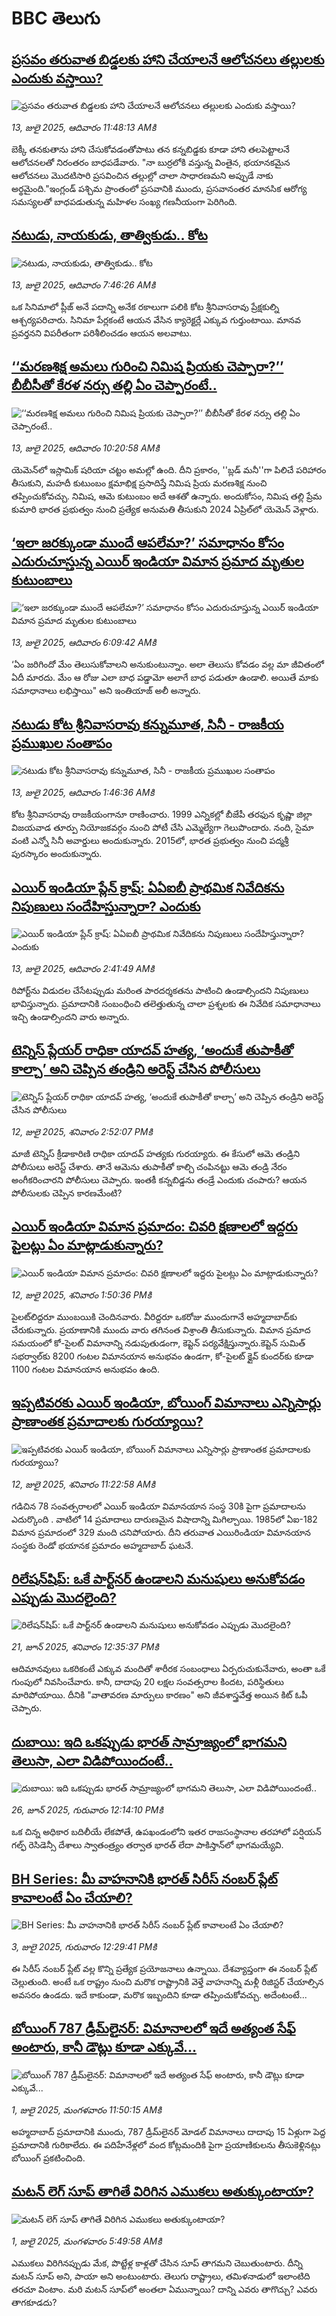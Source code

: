 # BBC తెలుగు## [ప్రసవం తరువాత బిడ్డలకు హాని చేయాలనే ఆలోచనలు తల్లులకు ఎందుకు వస్తాయి? ](https://www.bbc.com/telugu/articles/cx2nve9y0wlo?at_campaign=githubrss)![ప్రసవం తరువాత బిడ్డలకు హాని చేయాలనే ఆలోచనలు తల్లులకు ఎందుకు వస్తాయి? ](https://ichef.bbci.co.uk/ace/ws/240/cpsprodpb/2ba9/live/ae953d80-5fde-11f0-b8a9-551946ef76d7.jpg)_13, జులై 2025, ఆదివారం 11:48:13 AMకి_బెక్కీ తనకుతాను హాని చేసుకోవడంతోపాటు  తన కన్నబిడ్డకు కూడా హాని తలపెట్టాలనే ఆలోచనలతో నిరంతరం బాధపడేవారు. "నా బుర్రలోకి వస్తున్న వింతైన, భయానకమైన ఆలోచనలు మొదటిసారి ప్రసవించిన తల్లుల్లో చాలా సాధారణమని అప్పుడే నాకు అర్థమైంది."ఇంగ్లండ్ పశ్చిమ ప్రాంతంలో ప్రసవానికి ముందు, ప్రసవానంతర మానసిక ఆరోగ్య సమస్యలతో బాధపడుతున్న మహిళల సంఖ్య గణనీయంగా పెరిగింది.## [న‌టుడు, నాయ‌కుడు, తాత్వికుడు.. కోట](https://www.bbc.com/telugu/articles/cp3l8zq5qgxo?at_campaign=githubrss)![న‌టుడు, నాయ‌కుడు, తాత్వికుడు.. కోట](https://ichef.bbci.co.uk/ace/ws/240/cpsprodpb/51d9/live/eb5789a0-5fb4-11f0-8a4b-a3dab0945a19.jpg)_13, జులై 2025, ఆదివారం 7:46:26 AMకి_ఒక సినిమాలో ప్లీజ్ అనే ప‌దాన్ని అనేక ర‌కాలుగా ప‌లికి కోట శ్రీనివాసరావు ప్రేక్షకుల్ని ఆశ్చర్యపరిచారు. సినిమా పేర్ల‌కంటే ఆయ‌న వేసిన క్యారెక్ట‌ర్లే ఎక్కువ గుర్తుంటాయి. మాన‌వ ప్ర‌వ‌ర్తన‌ని విప‌రీతంగా ప‌రిశీలించ‌డం ఆయ‌న అల‌వాటు.## [‘‘మరణశిక్ష అమలు గురించి నిమిష ప్రియకు చెప్పారా?’’ బీబీసీతో  కేరళ నర్సు తల్లి ఏం చెప్పారంటే..](https://www.bbc.com/telugu/articles/c70xdknz4vqo?at_campaign=githubrss)![‘‘మరణశిక్ష అమలు గురించి నిమిష ప్రియకు చెప్పారా?’’ బీబీసీతో  కేరళ నర్సు తల్లి ఏం చెప్పారంటే..](https://ichef.bbci.co.uk/ace/ws/240/cpsprodpb/bfa4/live/3fdf0ba0-5fca-11f0-8755-2f8b5e5e47a7.png)_13, జులై 2025, ఆదివారం 10:20:58 AMకి_యెమెన్‌లో ఇస్లామిక్ షరియా చట్టం అమల్లో ఉంది. దీని ప్రకారం, ''బ్లడ్ మనీ''గా పిలిచే పరిహారం తీసుకుని, మహదీ కుటుంబం క్షమాభిక్ష ప్రసాదిస్తే నిమిష ప్రియ మరణశిక్ష నుంచి తప్పించుకోవచ్చు. నిమిష, ఆమె కుటుంబం అదే ఆశతో ఉన్నారు. అందుకోసం, నిమిష తల్లి ప్రేమ కుమారి భారత ప్రభుత్వం నుంచి ప్రత్యేక అనుమతి తీసుకుని 2024 ఏప్రిల్‌లో యెమెన్ వెళ్లారు.## [‘ఇలా జరక్కుండా ముందే ఆపలేమా?’  సమాధానం కోసం ఎదురుచూస్తున్న ఎయిర్ ఇండియా విమాన ప్రమాద మృతుల కుటుంబాలు](https://www.bbc.com/telugu/articles/cev0k1492reo?at_campaign=githubrss)![‘ఇలా జరక్కుండా ముందే ఆపలేమా?’  సమాధానం కోసం ఎదురుచూస్తున్న ఎయిర్ ఇండియా విమాన ప్రమాద మృతుల కుటుంబాలు](https://ichef.bbci.co.uk/ace/ws/240/cpsprodpb/049d/live/2b38e150-5f91-11f0-b5c5-012c5796682d.jpg)_13, జులై 2025, ఆదివారం 6:09:42 AMకి_‘ఏం జరిగిందో మేం తెలుసుకోవాలని అనుకుంటున్నాం. అలా తెలుసు కోవడం వల్ల మా జీవితంలో ఏదీ మారదు. మేం ఆ రోజు ఎలా బాధ పడ్డామో అలాగే బాధ పడుతూ ఉండాలి. అయితే మాకు సమాధానాలు లభిస్తాయి" అని ఇంతియాజ్ అలీ అన్నారు.## [నటుడు కోట శ్రీనివాసరావు కన్నుమూత, సినీ - రాజకీయ ప్రముఖుల సంతాపం](https://www.bbc.com/telugu/articles/ckgl03wzgxgo?at_campaign=githubrss)![నటుడు కోట శ్రీనివాసరావు కన్నుమూత, సినీ - రాజకీయ ప్రముఖుల సంతాపం](https://ichef.bbci.co.uk/ace/ws/240/cpsprodpb/dcf4/live/170f4e50-5f8a-11f0-8dcb-f332114bdefb.jpg)_13, జులై 2025, ఆదివారం 1:46:36 AMకి_కోట శ్రీనివాసరావు రాజకీయంగానూ రాణించారు. 1999 ఎన్నికల్లో బీజేపీ తరఫున కృష్ణా జిల్లా విజయవాడ తూర్పు నియోజకవర్గం నుంచి పోటీ చేసి ఎమ్మెల్యేగా గెలుపొందారు. నంది, సైమా వంటి ఎన్నో సినీ అవార్డులు అందుకున్నారు. 2015లో, భారత ప్రభుత్వం నుంచి పద్మశ్రీ పురస్కారం అందుకున్నారు.## [ఎయిర్ ఇండియా ప్లేన్ క్రాష్: ఏఏఐబీ ప్రాథమిక నివేదికను నిపుణులు సందేహిస్తున్నారా? ఎందుకు](https://www.bbc.com/telugu/articles/c14e5nmpgj2o?at_campaign=githubrss)![ఎయిర్ ఇండియా ప్లేన్ క్రాష్: ఏఏఐబీ ప్రాథమిక నివేదికను నిపుణులు సందేహిస్తున్నారా? ఎందుకు](https://ichef.bbci.co.uk/ace/ws/240/cpsprodpb/259b/live/7d0daa60-5f2d-11f0-b5c5-012c5796682d.png)_13, జులై 2025, ఆదివారం 2:41:49 AMకి_రిపోర్ట్‌ను విడుదల చేసేటప్పుడు మరింత పారదర్శకతను పాటించి ఉండాల్సిందని నిపుణులు భావిస్తున్నారు. ప్రమాదానికి సంబంధించి తలెత్తుతున్న చాలా ప్రశ్నలకు ఈ నివేదిక సమాధానాలు ఇచ్చి ఉండాల్సిందని  వారు అన్నారు.## [టెన్నిస్ ప్లేయర్  రాధికా యాదవ్ హత్య, ‘అందుకే తుపాకీతో కాల్చా’ అని చెప్పిన తండ్రిని అరెస్ట్ చేసిన పోలీసులు ](https://www.bbc.com/telugu/articles/c1wp4qj50q9o?at_campaign=githubrss)![టెన్నిస్ ప్లేయర్  రాధికా యాదవ్ హత్య, ‘అందుకే తుపాకీతో కాల్చా’ అని చెప్పిన తండ్రిని అరెస్ట్ చేసిన పోలీసులు ](https://ichef.bbci.co.uk/ace/ws/240/cpsprodpb/be71/live/6d9a7be0-5f18-11f0-a4af-c18f521717ae.jpg)_12, జులై 2025, శనివారం 2:52:07 PMకి_మాజీ టెన్నిస్ క్రీడాకారిణి రాధికా యాదవ్ హత్యకు గురయ్యారు. ఈ కేసులో ఆమె తండ్రిని  పోలీసులు అరెస్ట్ చేశారు. తానే ఆమెను తుపాకీతో కాల్చి చంపినట్టు ఆమె తండ్రి   నేరం అంగీకరించారని పోలీసులు చెప్పారు. ఇంతకీ కన్నబిడ్డను తండ్రే ఎందుకు చంపారు? ఆయన పోలీసులకు చెప్పిన కారణమేంటి?## [ఎయిర్ ఇండియా విమాన ప్రమాదం: చివరి క్షణాలలో ఇద్దరు పైలట్లు ఏం మాట్లాడుకున్నారు? ](https://www.bbc.com/telugu/articles/crmv1z4d87mo?at_campaign=githubrss)![ఎయిర్ ఇండియా విమాన ప్రమాదం: చివరి క్షణాలలో ఇద్దరు పైలట్లు ఏం మాట్లాడుకున్నారు? ](https://ichef.bbci.co.uk/ace/ws/240/cpsprodpb/c65e/live/eef31ca0-5f14-11f0-9948-212bbba401c2.jpg)_12, జులై 2025, శనివారం 1:50:36 PMకి_పైలట్‌లిద్దరూ ముంబయికి చెందినవారు.  వీరిద్దరూ ఒకరోజు ముందుగానే అహ్మదాబాద్‌కు చేరుకున్నారు.  ప్రయాణానికి ముందు వారు తగినంత విశ్రాంతి తీసుకున్నారు.  విమాన ప్రమాద సమయంలో  కో-పైలట్ విమానాన్ని నడుపుతుడంగా,  కెప్టెన్ పర్యవేక్షిస్తున్నారు.కెప్టెన్ సుమిత్ సభర్వాల్‌కు 8200 గంటల విమానయాన అనుభవం ఉండగా, కో-పైలట్ క్లైవ్ కుందర్‌కు కూడా 1100 గంటల విమానయాన అనుభవం ఉంది.## [ఇప్పటివరకు ఎయిర్ ఇండియా, బోయింగ్ విమానాలు ఎన్నిసార్లు ప్రాణాంతక ప్రమాదాలకు గురయ్యాయి? ](https://www.bbc.com/telugu/articles/cwyq3ykzel1o?at_campaign=githubrss)![ఇప్పటివరకు ఎయిర్ ఇండియా, బోయింగ్ విమానాలు ఎన్నిసార్లు ప్రాణాంతక ప్రమాదాలకు గురయ్యాయి? ](https://ichef.bbci.co.uk/ace/ws/240/cpsprodpb/9d33/live/bc17f1b0-5010-11f0-a466-d54f65b60deb.jpg)_12, జులై 2025, శనివారం 11:22:58 AMకి_గడిచిన 78 సంవత్సరాలలో  ఎయిర్ ఇండియా విమానయాన సంస్థ 30కి పైగా ప్రమాదాలను ఎదుర్కొంది . వాటిలో 14 ప్రమాదాలు దారుణమైన విషాదాన్ని మిగిల్చాయి.
1985లో ఏఐ-182 విమాన ప్రమాదంలో 329 మంది చనిపోయారు. దీని తరువాత ఎయిరిండియా విమానయాన సంస్థకు రెండో భయానక ప్రమాదం అహ్మదాబాద్‌ ఘటనే.## [రిలేషన్‌షిప్: ఒకే పార్ట్‌నర్ ఉండాలని మనుషులు అనుకోవడం ఎప్పుడు మొదలైంది?](https://www.bbc.com/telugu/articles/c62d4j0748vo?at_campaign=githubrss)![రిలేషన్‌షిప్: ఒకే పార్ట్‌నర్ ఉండాలని మనుషులు అనుకోవడం ఎప్పుడు మొదలైంది?](https://ichef.bbci.co.uk/ace/ws/240/cpsprodpb/49dd/live/f64ee1d0-4f53-11f0-a872-8baf78f7d38b.jpg)_21, జూన్ 2025, శనివారం 12:35:37 PMకి_ఆదిమానవులు ఒకరికంటే ఎక్కువ మందితో శారీరక సంబంధాలు ఏర్పరుచుకునేవారు, అంతా ఒకే గుంపులో నివసించేవారు. కానీ, దాదాపు 20 లక్షల సంవత్సరాల కిందట, పరిస్థితులు మారిపోయాయి. దీనికి "వాతావరణ మార్పులు కారణం" అని జీవశాస్త్రవేత్త అయిన కిట్ ఓపీ చెప్పారు.## [దుబాయి: ఇది ఒకప్పుడు భారత్ సామ్రాజ్యంలో భాగమని తెలుసా, ఎలా విడిపోయిందంటే..](https://www.bbc.com/telugu/articles/ce83x3rekyyo?at_campaign=githubrss)![దుబాయి: ఇది ఒకప్పుడు భారత్ సామ్రాజ్యంలో భాగమని తెలుసా, ఎలా విడిపోయిందంటే..](https://ichef.bbci.co.uk/ace/ws/240/cpsprodpb/89c1/live/fbe80b80-5282-11f0-809e-059b7ea85131.jpg)_26, జూన్ 2025, గురువారం 12:14:10 PMకి_ఒక చిన్న అధికార బదిలీయే లేకపోతే, ఉపఖండంలోని ఇతర రాజసంస్థానాల తరహాలో  పర్షియన్ గల్ఫ్ రెసిడెన్సీ దేశాలు స్వాతంత్ర్యం తర్వాత భారత్ లేదా పాకిస్తాన్‌లో భాగమయ్యేవి.## [BH Series: మీ వాహనానికి భారత్ సిరీస్ నంబర్ ప్లేట్ కావాలంటే ఏం చేయాలి?](https://www.bbc.com/telugu/articles/c9dg040gzv6o?at_campaign=githubrss)![BH Series: మీ వాహనానికి భారత్ సిరీస్ నంబర్ ప్లేట్ కావాలంటే ఏం చేయాలి?](https://ichef.bbci.co.uk/ace/ws/240/cpsprodpb/c5c0/live/7facfba0-5801-11f0-b5c5-012c5796682d.jpg)_3, జులై 2025, గురువారం 12:29:41 PMకి_ఈ సిరీస్ నంబర్ ప్లేట్ వల్ల కొన్ని ప్రత్యేక ప్రయోజనాలు ఉన్నాయి. దేశవ్యాప్తంగా ఈ నంబర్ ప్లేట్ చెల్లుతుంది. అంటే ఒక రాష్ట్రం నుంచి మరొక రాష్ట్రానికి వెళ్తే వాహనాన్ని మళ్లీ రిజిస్టర్ చేయాల్సిన అవసరం ఉండదు. ఇదే కాకుండా, మరొక ఇబ్బందిని కూడా తప్పించుకోవచ్చు. అదేంటంటే...## [బోయింగ్ 787 డ్రీమ్‌లైనర్: విమానాలలో ఇదే అత్యంత సేఫ్ అంటారు, కానీ డౌట్లు కూడా ఎక్కువే...](https://www.bbc.com/telugu/articles/c8d664g0dz9o?at_campaign=githubrss)![బోయింగ్ 787 డ్రీమ్‌లైనర్: విమానాలలో ఇదే అత్యంత సేఫ్ అంటారు, కానీ డౌట్లు కూడా ఎక్కువే...](https://ichef.bbci.co.uk/ace/ws/240/cpsprodpb/aebe/live/0ad87b80-5674-11f0-95fc-edf89039c20a.jpg)_1, జులై 2025, మంగళవారం 11:50:15 AMకి_అహ్మదాబాద్ ప్రమాదానికి ముందు, 787 డ్రీమ్‌లైనర్ మోడల్ విమానాలు దాదాపు 15 ఏళ్లుగా పెద్ద ప్రమాదానికి గురికాలేదు. ఈ పదిహేనేళ్లలో వంద కోట్లమందికి  పైగా ప్రయాణికులను తీసుకెళ్లినట్లు బోయింగ్ ప్రకటించింది.## [మటన్ లెగ్ సూప్ తాగితే విరిగిన ఎముకలు అతుక్కుంటాయా?](https://www.bbc.com/telugu/articles/c0l4g92j8kzo?at_campaign=githubrss)![మటన్ లెగ్ సూప్ తాగితే విరిగిన ఎముకలు అతుక్కుంటాయా?](https://ichef.bbci.co.uk/ace/ws/240/cpsprodpb/cffe/live/00bf0e40-4f7e-11f0-8c47-237c2e4015f5.jpg)_1, జులై 2025, మంగళవారం 5:49:58 AMకి_ఎముకలు విరిగినప్పుడు మేక, పొట్టేళ్ల కాళ్లతో చేసిన సూప్ తాగమని చెబుతుంటారు. దీన్ని మటన్ సూప్ అని, పాయా అని అంటుంటారు. తెలుగు రాష్ట్రాలు, తమిళనాడులో ఇలాంటిది తరచూ వింటాం. మరి మటన్ సూప్‌లో అంతలా ఏమున్నాయి? దాన్ని ఎవరు తాగొచ్చు? ఎవరు తాగకూడదు?